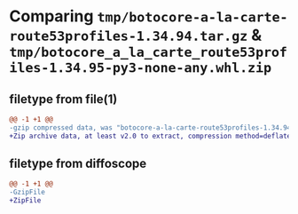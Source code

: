 # Comparing `tmp/botocore-a-la-carte-route53profiles-1.34.94.tar.gz` & `tmp/botocore_a_la_carte_route53profiles-1.34.95-py3-none-any.whl.zip`

## filetype from file(1)

```diff
@@ -1 +1 @@
-gzip compressed data, was "botocore-a-la-carte-route53profiles-1.34.94.tar", last modified: Tue Apr 30 01:01:48 2024, max compression
+Zip archive data, at least v2.0 to extract, compression method=deflate
```

## filetype from diffoscope

```diff
@@ -1 +1 @@
-GzipFile
+ZipFile
```

